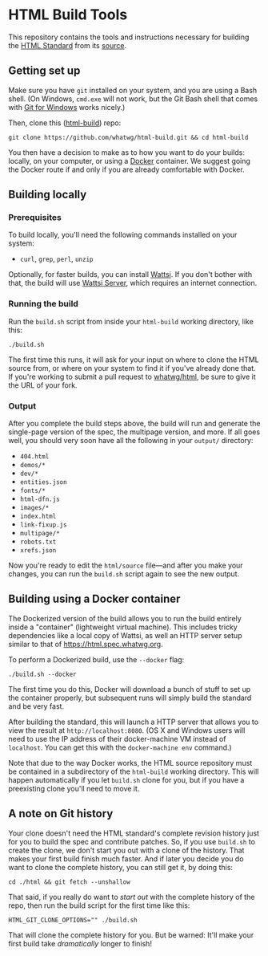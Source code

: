 # HTML Build Tools

This repository contains the tools and instructions necessary for building the [HTML Standard](https://html.spec.whatwg.org/multipage/) from its [source](https://github.com/whatwg/html).

## Getting set up

Make sure you have `git` installed on your system, and you are using a Bash shell. (On Windows, `cmd.exe` will not work, but the Git Bash shell that comes with [Git for Windows](https://git-for-windows.github.io/) works nicely.)

Then, clone this ([html-build](https://github.com/whatwg/html-build)) repo:

```
git clone https://github.com/whatwg/html-build.git && cd html-build
```

You then have a decision to make as to how you want to do your builds: locally, on your computer, or using a [Docker](https://www.docker.com/) container. We suggest going the Docker route if and only if you are already comfortable with Docker.

## Building locally

### Prerequisites

To build locally, you'll need the following commands installed on your system:

- `curl`, `grep`, `perl`, `unzip`

Optionally, for faster builds, you can install [Wattsi](https://github.com/whatwg/wattsi). If you don't bother with that, the build will use [Wattsi Server](https://github.com/domenic/wattsi-server), which requires an internet connection.

### Running the build

Run the `build.sh` script from inside your `html-build` working directory, like this:

```
./build.sh
```

The first time this runs, it will ask for your input on where to clone the HTML source from, or where on your system to find it if you've already done that. If you're working to submit a pull request to [whatwg/html](https://github.com/whatwg/html), be sure to give it the URL of your fork.

### Output

After you complete the build steps above, the build will run and generate the single-page version of the spec, the multipage version, and more. If all goes well, you should very soon have all the following in your `output/` directory:

- `404.html`
- `demos/*`
- `dev/*`
- `entities.json`
- `fonts/*`
- `html-dfn.js`
- `images/*`
- `index.html`
- `link-fixup.js`
- `multipage/*`
- `robots.txt`
- `xrefs.json`

Now you're ready to edit the `html/source` file—and after you make your changes, you can run the `build.sh` script again to see the new output.

## Building using a Docker container

The Dockerized version of the build allows you to run the build entirely inside a "container" (lightweight virtual machine). This includes tricky dependencies like a local copy of Wattsi, as well an HTTP server setup similar to that of https://html.spec.whatwg.org.

To perform a Dockerized build, use the `--docker` flag:

```
./build.sh --docker
```

The first time you do this, Docker will download a bunch of stuff to set up the container properly, but subsequent runs will simply build the standard and be very fast.

After building the standard, this will launch a HTTP server that allows you to view the result at `http://localhost:8080`. (OS X and Windows users will need to use the IP address of their docker-machine VM instead of `localhost`. You can get this with the `docker-machine env` command.)

Note that due to the way Docker works, the HTML source repository must be contained in a subdirectory of the `html-build` working directory. This will happen automatically if you let `build.sh` clone for you, but if you have a preexisting clone you'll need to move it.

## A note on Git history

Your clone doesn't need the HTML standard's complete revision history just for you to build the spec and contribute patches. So, if you use `build.sh` to create the clone, we don't start you out with a clone of the history. That makes your first build finish much faster. And if later you decide you do want to clone the complete history, you can still get it, by doing this:

```
cd ./html && git fetch --unshallow
```

That said, if you really do want to *start out* with the complete history of the repo, then run the build script for the first time like this:

```
HTML_GIT_CLONE_OPTIONS="" ./build.sh
```

That will clone the complete history for you. But be warned: It'll make your first build take *dramatically* longer to finish!
